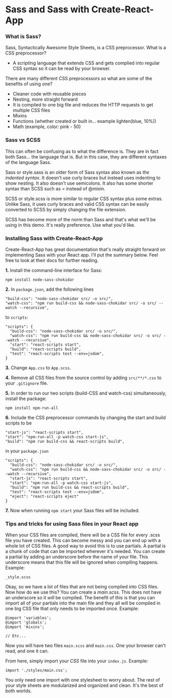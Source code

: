 # Sass and Sass with Create-React-App

### What is Sass?

Sass, Syntactically Awesome Style Sheets, is a CSS preprocessor. What is a CSS preprocessor? 
- A scripting language that extends CSS and gets complied into regular CSS syntax so it can be read by your browser.

There are many different CSS preprocessors so what are some of the benefits of using one?
- Cleaner code with reusable pieces
- Nesting, more straight forward
- It is compiled to one big file and reduces the HTTP requests to get multiple CSS files
- Mixins
- Functions (whether created or built in… example lighten(blue, 10%))
- Math (example, color: pink - 50)

### Sass vs SCSS

This can often be confusing as to what the difference is. They are in fact both Sass... the language that is. But in this case, they are different syntaxes of the language Sass.

Sass or style.sass is an older form of Sass syntax also known as *the indented syntax*. It doesn't use curly braces but instead uses indenting to show nesting. It also doesn't use semicolons. It also has some shorter syntax than SCSS such as = instead of @mixin. 

SCSS or style.scss is more similar to regular CSS syntax plus some extras. Unlike Sass, it uses curly braces and valid CSS syntax can be easily converted to SCSS by simply changing the file extension. 

SCSS has become more of the norm than Sass and that's what we'll be using in this demo. It's really preference. Use what you'd like.

### Installing Sass with Create-React-App

Create-React-App has great documentation that's really straight forward on implementing Sass with your React app. I'll put the summary below. Feel free to look at their docs for further reading.

**1.** Install the command-line interface for Sass:

```npm install node-sass-chokidar```


**2.** In ```package.json```, add the following lines 

 ```
"build-css": "node-sass-chokidar src/ -o src/",
"watch-css": "npm run build-css && node-sass-chokidar src/ -o src/ --watch --recursive",
``` 

to ```scripts```:

  ```
  "scripts": {
    "build-css": "node-sass-chokidar src/ -o src/",
    "watch-css": "npm run build-css && node-sass-chokidar src/ -o src/ --watch --recursive",
    "start": "react-scripts start",
    "build": "react-scripts build",
    "test": "react-scripts test --env=jsdom",
  }
```   


**3.** Change ```App.css``` to ```App.scss```.


**4.** Remove all CSS files from the source control by adding ```src/**/*.css``` to your ```.gitignore``` file.


**5.** In order to run our two scripts (build-CSS and watch-css) simultaneously, install the package:

 ```npm install npm-run-all```


**6.** Include the CSS preprocessor commands by changing the start and build scripts to be

```
"start-js": "react-scripts start",
"start": "npm-run-all -p watch-css start-js",
"build": "npm run build-css && react-scripts build",
```

in your ```package.json```

```
"scripts": {
  "build-css": "node-sass-chokidar src/ -o src/",
  "watch-css": "npm run build-css && node-sass-chokidar src/ -o src/ --watch --recursive",
  "start-js": "react-scripts start",
  "start": "npm-run-all -p watch-css start-js",
  "build": "npm run build-css && react-scripts build",
  "test": "react-scripts test --env=jsdom",
  "eject": "react-scripts eject"
}
```


**7.** Now when running ```npm start``` your Sass files will be included.

### Tips and tricks for using Sass files in your React app

When your CSS files are compiled, there will be a CSS file for every .scss file you have created. This can become messy and you can end up with a whole lot of CSS files. A good way to avoid this is to use partials. A partial is a chunk of code that can be imported wherever it's needed. You can create a partial by adding an underscore before the name of your file. This underscore means that this file will be ignored when compiling happens. Example:

```_style.scss```

Okay, so we have a lot of files that are not being complied into CSS files. Now how do we use this?
You can create a *main.scss*. This does not have an underscore so it *will* be compiled. The benefit of this is that you can import all of your partials into the main file and they all will be compiled in one big CSS file that only needs to be imported once. Example:

```
@import 'variables';
@import 'globals';
@import 'mixins';

// Etc...
```

Now you will have two files ```main.scss``` and ```main.css```. One your browser can't read, and one it can.

From here, simply import your *CSS* file into your ```index.js```. Example:

```import './styles/main.css';```

You only need one import with one stylesheet to worry about. The rest of your style sheets are modularized and organized and clean. It's the best of both worlds. 